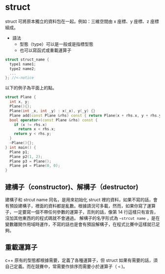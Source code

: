 # struct

struct 可將原本獨立的資料包在一起。例如：三維空間由 x 座標、y 座標、z 座標組成。

-   語法
    - 型態（type）可以是一般或是指標型態
    - 也可以寫函式或重載運算子

```cpp
struct struct_name {
  type1 name1;
  type2 name2;
  ...
}; //<-notice
```

以下的例子為平面上的點。

```cpp
struct Plane {
  int x, y;
  Plane(){};
  Plane(int _x, int _y) : x(_x), y(_y) {}
  Plane add(const Plane &rhs) const { return Plane(x + rhs.x, y + rhs.y); }
  bool operator<(const Plane &rhs) const {
    if (x != rhs.x)
      return x < rhs.x;
    return y < rhs.y;
  }
  ~Plane(){};
} int main() {
  Plane p1;
  Plane p2(1, 2);
  Plane p3 = Plane();
  Plane p4 = Plane(0, 0);
}
```

## 建構子（constructor)、解構子（destructor)

建構子和 strcut name 同名，是用來初始化 struct 裡的資料，如果不寫的話，會有預設建構子，裡面的資料都是亂數。根據請況可多載，然而，如果你寫了運算子，一定要寫一個不帶任何參數的運算子，否則的話，像第 14 行這樣只有宣告，沒加其他東西的的程式碼就不會通過。
解構子的名字形式為 `~strcut name` ，是在變數離開作用域時運作，不寫的話也是會有預設解構子，在程式比賽中這樣就已足夠。

## 重載運算子

c++ 原有的型態都根據需要，定義了各種運算子，但 struct 如果有需要的話，須自己定義。而在競賽中，常需要作排序而需要小於運算子（ `<` )。

